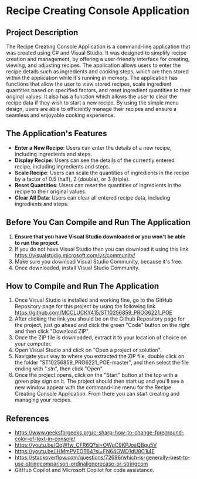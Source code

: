 # Recipe Creating Console Application

## Project Description

The Recipe Creating Console Application is a command-line application that was created using C# and Visual Studio. It was designed to simplify recipe creation and management, by offering a user-friendly interface for creating, viewing, and adjusting recipes. The application allows users to enter the recipe details such as ingredients and cooking steps, which are then stored within the application while it's running in memory. The application has functions that allow the user to view stored recipes, scale ingredient quantities based on specified factors, and reset ingredient quantities to their original values. It also has a function which allows the user to clear the recipe data if they wish to start a new recipe. By using the simple menu design, users are able to efficiently manage their recipes and ensure a seamless and enjoyable cooking experience.

## The Application's Features

- **Enter a New Recipe**: Users can enter the details of a new recipe, including ingredients and steps.
- **Display Recipe**: Users can see the details of the currently entered recipe, including ingredients and steps.
- **Scale Recipe**: Users can scale the quantities of ingredients in the recipe by a factor of 0.5 (half), 2 (double), or 3 (triple).
- **Reset Quantities**: Users can reset the quantities of ingredients in the recipe to their original values.
- **Clear All Data**: Users can clear all entered recipe data, including ingredients and steps.

## Before You Can Compile and Run The Application

1. **Ensure that you have Visual Studio downloaded or you won't be able to run the project.**
2. If you do not have Visual Studio then you can download it using this link https://visualstudio.microsoft.com/vs/community/
3. Make sure you download Visual Studio Community, because it's free.
4. Once downloaded, install Visual Studio Community.

## How to Compile and Run The Application

1. Once Visual Studio is installed and working fine, go to the GitHub Repository page for this project by using the following link https://github.com/MCCLUCKY415/ST10256859_PROG6221_POE
2. After clicking the link you should be on the Github Repository page for the project, just go ahead and click the green "Code" button on the right and then click "Download ZIP".
3. Once the ZIP file is downloaded, extract it to your location of choice on your computer.
4. Open Visual Studio and click on "Open a project or solution".
5. Navigate your way to where you extracted the ZIP file, double click on the folder "ST10256859_PRO6221_POE-master", and then select the file ending with ".sln", then click "Open".
6. Once the project opens, click on the "Start" button at the top with a green play sign on it. The project should then start up and you'll see a new window appear with the command-line menu for the Recipe Creating Console Application. From there you can start creating and managing your recipes.

## References

- https://www.geeksforgeeks.org/c-sharp-how-to-change-foreground-color-of-text-in-console/
- https://youtu.be/QqWfw_CFR6Q?si=OWgC9KPJosQBqu5V
- https://youtu.be/IHMmPVEOT64?si=FN64GWD1dU8C1i4E
- https://stackoverflow.com/questions/72696/which-is-generally-best-to-use-stringcomparison-ordinalignorecase-or-stringcom
- GitHub Copilot and Microsoft Copilot for code assistance.
